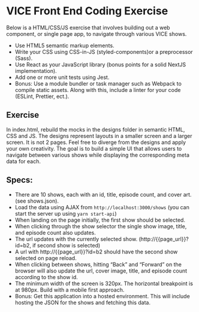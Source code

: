# VICE Front End Coding Exercise

Below is a HTML/CSS/JS exercise that involves building out a web component, or single page app, to navigate through various VICE shows.

- Use HTML5 semantic markup elements.
- Write your CSS using CSS-in-JS (styled-components)or a preprocessor (Sass).
- Use React as your JavaScript library (bonus points for a solid NextJS implementation).
- Add one or more unit tests using Jest.
- Bonus: Use a module bundler or task manager such as Webpack to compile static assets. Along with this, include a linter for your code (ESLint, Prettier, ect.).

## Exercise

In index.html, rebuild the mocks in the designs folder in semantic HTML, CSS and JS. The designs represent layouts in a smaller screen and a larger screen. It is not 2 pages. Feel free to diverge from the designs and apply your own creativity. The goal is to build a simple UI that allows users to navigate between various shows while displaying the corresponding meta data for each.

## Specs:

- There are 10 shows, each with an id, title, episode count, and cover art. (see shows.json).
- Load the data using AJAX from `http://localhost:3000/shows` (you can start the server up using `yarn start-api`)
- When landing on the page initially, the first show should be selected.
- When clicking through the show selector the single show image, title, and episode count also updates.
- The url updates with the currently selected show. (http://{{page_url}}?id=b2, if second show is selected)
- A url with http://{{page_url}}?id=b2 should have the second show selected on page reload.
- When clicking between shows, hitting “Back” and “Forward” on the browser will also update the url, cover image, title, and episode count according to the show id.
- The minimum width of the screen is 320px. The horizontal breakpoint is at 980px. Build with a mobile first approach.
- Bonus: Get this application into a hosted environment. This will include hosting the JSON for the shows and fetching this data.
